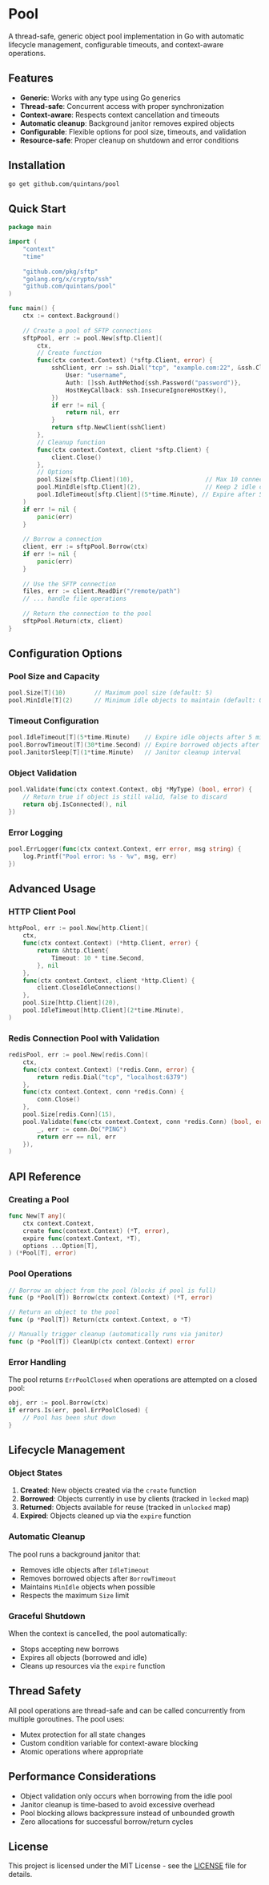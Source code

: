 # Pool

A thread-safe, generic object pool implementation in Go with automatic lifecycle management, configurable timeouts, and context-aware operations.

## Features

- **Generic**: Works with any type using Go generics
- **Thread-safe**: Concurrent access with proper synchronization
- **Context-aware**: Respects context cancellation and timeouts
- **Automatic cleanup**: Background janitor removes expired objects
- **Configurable**: Flexible options for pool size, timeouts, and validation
- **Resource-safe**: Proper cleanup on shutdown and error conditions

## Installation

```bash
go get github.com/quintans/pool
```

## Quick Start

```go
package main

import (
    "context"
    "time"
    
    "github.com/pkg/sftp"
    "golang.org/x/crypto/ssh"
    "github.com/quintans/pool"
)

func main() {
    ctx := context.Background()
    
    // Create a pool of SFTP connections
    sftpPool, err := pool.New[sftp.Client](
        ctx,
        // Create function
        func(ctx context.Context) (*sftp.Client, error) {
            sshClient, err := ssh.Dial("tcp", "example.com:22", &ssh.ClientConfig{
                User: "username",
                Auth: []ssh.AuthMethod{ssh.Password("password")},
                HostKeyCallback: ssh.InsecureIgnoreHostKey(),
            })
            if err != nil {
                return nil, err
            }
            return sftp.NewClient(sshClient)
        },
        // Cleanup function
        func(ctx context.Context, client *sftp.Client) {
            client.Close()
        },
        // Options
        pool.Size[sftp.Client](10),                    // Max 10 connections
        pool.MinIdle[sftp.Client](2),                  // Keep 2 idle connections
        pool.IdleTimeout[sftp.Client](5*time.Minute), // Expire after 5 min idle
    )
    if err != nil {
        panic(err)
    }
    
    // Borrow a connection
    client, err := sftpPool.Borrow(ctx)
    if err != nil {
        panic(err)
    }
    
    // Use the SFTP connection
    files, err := client.ReadDir("/remote/path")
    // ... handle file operations
    
    // Return the connection to the pool
    sftpPool.Return(ctx, client)
}
```

## Configuration Options

### Pool Size and Capacity

```go
pool.Size[T](10)        // Maximum pool size (default: 5)
pool.MinIdle[T](2)      // Minimum idle objects to maintain (default: 0)
```

### Timeout Configuration

```go
pool.IdleTimeout[T](5*time.Minute)    // Expire idle objects after 5 minutes
pool.BorrowTimeout[T](30*time.Second) // Expire borrowed objects after 30 seconds
pool.JanitorSleep[T](1*time.Minute)   // Janitor cleanup interval
```

### Object Validation

```go
pool.Validate(func(ctx context.Context, obj *MyType) (bool, error) {
    // Return true if object is still valid, false to discard
    return obj.IsConnected(), nil
})
```

### Error Logging

```go
pool.ErrLogger(func(ctx context.Context, err error, msg string) {
    log.Printf("Pool error: %s - %v", msg, err)
})
```

## Advanced Usage

### HTTP Client Pool

```go
httpPool, err := pool.New[http.Client](
    ctx,
    func(ctx context.Context) (*http.Client, error) {
        return &http.Client{
            Timeout: 10 * time.Second,
        }, nil
    },
    func(ctx context.Context, client *http.Client) {
        client.CloseIdleConnections()
    },
    pool.Size[http.Client](20),
    pool.IdleTimeout[http.Client](2*time.Minute),
)
```

### Redis Connection Pool with Validation

```go
redisPool, err := pool.New[redis.Conn](
    ctx,
    func(ctx context.Context) (*redis.Conn, error) {
        return redis.Dial("tcp", "localhost:6379")
    },
    func(ctx context.Context, conn *redis.Conn) {
        conn.Close()
    },
    pool.Size[redis.Conn](15),
    pool.Validate(func(ctx context.Context, conn *redis.Conn) (bool, error) {
        _, err := conn.Do("PING")
        return err == nil, err
    }),
)
```

## API Reference

### Creating a Pool

```go
func New[T any](
    ctx context.Context,
    create func(context.Context) (*T, error),
    expire func(context.Context, *T),
    options ...Option[T],
) (*Pool[T], error)
```

### Pool Operations

```go
// Borrow an object from the pool (blocks if pool is full)
func (p *Pool[T]) Borrow(ctx context.Context) (*T, error)

// Return an object to the pool
func (p *Pool[T]) Return(ctx context.Context, o *T)

// Manually trigger cleanup (automatically runs via janitor)
func (p *Pool[T]) CleanUp(ctx context.Context) error
```

### Error Handling

The pool returns `ErrPoolClosed` when operations are attempted on a closed pool:

```go
obj, err := pool.Borrow(ctx)
if errors.Is(err, pool.ErrPoolClosed) {
    // Pool has been shut down
}
```

## Lifecycle Management

### Object States

1. **Created**: New objects created via the `create` function
2. **Borrowed**: Objects currently in use by clients (tracked in `locked` map)
3. **Returned**: Objects available for reuse (tracked in `unlocked` map)  
4. **Expired**: Objects cleaned up via the `expire` function

### Automatic Cleanup

The pool runs a background janitor that:
- Removes idle objects after `IdleTimeout`
- Removes borrowed objects after `BorrowTimeout` 
- Maintains `MinIdle` objects when possible
- Respects the maximum `Size` limit

### Graceful Shutdown

When the context is cancelled, the pool automatically:
- Stops accepting new borrows
- Expires all objects (borrowed and idle)
- Cleans up resources via the `expire` function

## Thread Safety

All pool operations are thread-safe and can be called concurrently from multiple goroutines. The pool uses:
- Mutex protection for all state changes
- Custom condition variable for context-aware blocking
- Atomic operations where appropriate

## Performance Considerations

- Object validation only occurs when borrowing from the idle pool
- Janitor cleanup is time-based to avoid excessive overhead
- Pool blocking allows backpressure instead of unbounded growth
- Zero allocations for successful borrow/return cycles

## License

This project is licensed under the MIT License - see the [LICENSE](LICENSE) file for details.
